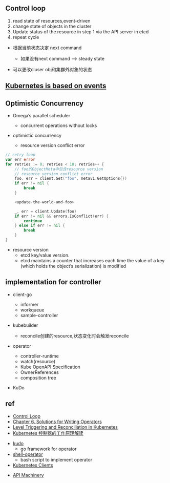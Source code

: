 

## Control loop

1. read state of resources,event-driven
2. change state of objects in the cluster
3. Update status of the resource in step 1 via the API server in etcd
4. repeat cycle

+ 根据当前状态决定 next command
    + 如果没有next command --> steady state


+ 可以更改cluser obj和集群外对象的状态

## [Kubernetes is based on events](../Events.md)



## Optimistic Concurrency
+ Omega’s parallel scheduler
    + concurrent operations without locks

+ optimistic concurrency
    + resource version conflict error
```go
// retry loop
var err error
for retries := 0; retries < 10; retries++ {
    // foo的ObjectMeta中包含resource version
    // resource version conflict error
    foo, err = client.Get("foo", metav1.GetOptions{})
    if err != nil {
        break
    }

    <update-the-world-and-foo>

    _, err = client.Update(foo)
    if err != nil && errors.IsConflict(err) {
        continue
    } else if err != nil {
        break
    }
}
```

+ resource version
    + etcd key/value version.
    + etcd maintains a counter that increases each time the value of a key (which holds the object’s serialization) is modified

## implementation for controller

+ client-go
    + informer 
    + workqueue
    + sample-controller

+ kubebuilder
    + reconcile创建的resource,状态变化时会触发reconcile

+ operator
    + controller-runtime
    + watch(resource)
    + Kube OpenAPI Specification
    + OwnerReferences
    + composition tree

+ KuDo



## ref
+ [Control Loop](https://kubernetes.io/zh/docs/concepts/architecture/controller/)
+ [Chapter 6. Solutions for Writing Operators](https://learning.oreilly.com/library/view/programming-kubernetes/9781492047094/ch06.html#idm46336859365144)
+ [Level Triggering and Reconciliation in Kubernetes](https://hackernoon.com/level-triggering-and-reconciliation-in-kubernetes-1f17fe30333d)
+ [Kubernetes 控制器的工作原理解读](https://fuckcloudnative.io/posts/a-deep-dive-into-kubernetes-controllers/)


<!-- tools -->
+ [kudo](https://kudo.dev/docs/cli/installation.html#cli-installation)
    + go framework for operator
+ [shell-operator](https://github.com/flant/shell-operator)
    + bash script to implement operator
+ [Kubernetes Clients](https://github.com/kubernetes-client)

<!-- community -->
+ [API Machinery](https://learning.oreilly.com/library/view/programming-kubernetes/9781492047094/ch06.html#idm46336854811816)